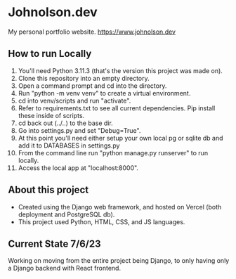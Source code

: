 # Johnolson.dev
My personal portfolio website.
https://www.johnolson.dev

## How to run Locally
1. You'll need Python 3.11.3 (that's the version this project was made on).
2. Clone this repository into an empty directory.
3. Open a command prompt and cd into the directory.
4. Run "python -m venv venv" to create a virtual environment.
5. cd into venv/scripts and run "activate".
6. Refer to requirements.txt to see all current dependencies.  Pip install these inside of scripts.
7. cd back out (../..) to the base dir.
8. Go into settings.py and set "Debug=True".
9. At this point you'll need either setup your own local pg or sqlite db and add it to DATABASES in settings.py
10. From the command line run "python manage.py runserver" to run locally.
11. Access the local app at "localhost:8000".

## About this project
* Created using the Django web framework, and hosted on Vercel (both deployment and PostgreSQL db).
* This project used Python, HTML, CSS, and JS languages.

## Current State 7/6/23
Working on moving from the entire project being Django, to only having only a Django backend with React frontend.
